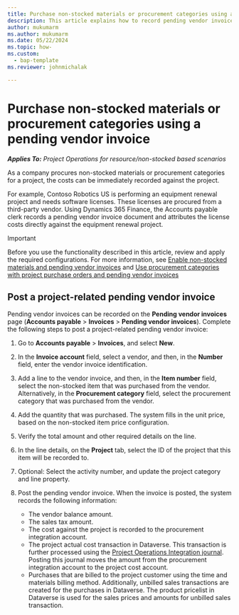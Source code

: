 ```yaml
---
title: Purchase non-stocked materials or procurement categories using a pending vendor invoice
description: This article explains how to record pending vendor invoices. 
author: mukumarm
ms.author: mukumarm
ms.date: 05/22/2024
ms.topic: how-
ms.custom: 
  - bap-template
ms.reviewer: johnmichalak

---
```


# Purchase non-stocked materials or procurement categories using a pending vendor invoice

_**Applies To:** Project Operations for resource/non-stocked based scenarios_

As a company procures non-stocked materials or procurement categories for a project, the costs can be immediately recorded against the project. 

For example, Contoso Robotics US is performing an equipment renewal project and needs software licenses. These licenses are procured from a third-party vendor.  Using Dynamics 365 Finance, the Accounts payable clerk records a pending vendor invoice document and attributes the license costs directly against the equipment renewal project. 

> [!IMPORTANT]
> Before you use the functionality described in this article, review and apply the required configurations. For more information, see [Enable non-stocked materials and pending vendor invoices](configure-materials-nonstocked.md) and [Use procurement categories with project purchase orders and pending vendor invoices](configure-procurement-categories.md)

## Post a project-related pending vendor invoice 

Pending vendor invoices can be recorded on the **Pending vendor invoices** page (**Accounts payable** > **Invoices** > **Pending vendor invoices**). Complete the following steps to post a project-related pending vendor invoice:

1. Go to **Accounts payable** > **Invoices**, and select **New**. 
1. In the **Invoice account** field, select a vendor, and then, in the **Number** field, enter the vendor invoice identification.
1. Add a line to the vendor invoice, and then, in the **Item number** field, select the non-stocked item that was purchased from the vendor. Alternatively, in the **Procurement category** field, select the procurement category that was purchased from the vendor.   
1. Add the quantity that was purchased. The system fills in the unit price, based on the non-stocked item price configuration. 
1. Verify the total amount and other required details on the line.
1. In the line details, on the **Project** tab, select the ID of the project that this item will be recorded to.
1. Optional: Select the activity number, and update the project category and line property.
1. Post the pending vendor invoice. When the invoice is posted, the system records the following information:
    
    - The vendor balance amount.
    - The sales tax amount.
    - The cost against the project is recorded to the procurement integration account.
    - The project actual cost transaction in Dataverse.  This transaction is further processed using the [Project Operations Integration journal](../project-accounting/project-operations-integration-journal.md). Posting this journal moves the amount from the procurement integration account to the project cost account. 
    - Purchases that are billed to the project customer using the time and materials billing method. Additionally, unbilled sales transactions are created for the purchases in Dataverse. The product pricelist in Dataverse is used for the sales prices and amounts for unbilled sales transaction.
